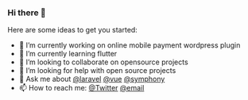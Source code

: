 ### Hi there  👋

<!--
**dbrax/dbrax** is a ✨ _special_ ✨ repository because its `README.md` (this file) appears on your GitHub profile.
-->
Here are some ideas to get you started:

- 🔭 I’m currently working on online mobile payment wordpress plugin
- 🌱 I’m currently learning flutter
- 👯 I’m looking to collaborate on opensource projects
- 🤔 I’m looking for help with open source projects
- 💬 Ask me about [@laravel](https://laravel.com/) [@vue](https://vuejs.org/) [@symphony](https://symfony.com/)
- 📫 How to reach me:  [@Twitter](https://twitter.com/epmnzava)  [@email](http://mailto:epmnzava@gmail.com) 



